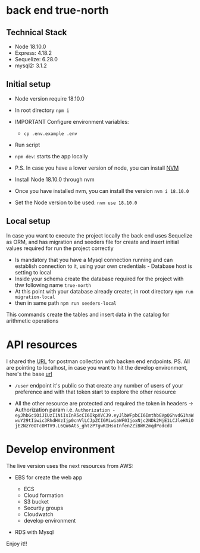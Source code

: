 # back end true-north

## Technical Stack

- Node 18.10.0
- Express: 4.18.2
- Sequelize: 6.28.0
- mysql2: 3.1.2

## Initial setup

- Node version require 18.10.0
- In root directory `npm i`
- IMPORTANT Configure environment variables:
  - `cp .env.example .env`
- Run script
- `npm dev`: starts the app locally

- P.S. In case you have a lower version of node, you can install [NVM](https://github.com/nvm-sh/nvm)
- Install Node 18.10.0 through nvm
- Once you have installed nvm, you can install the version `nvm i 18.10.0`
- Set the Node version to be used: `nvm use 18.10.0`

## Local setup

In case you want to execute the project locally the back end uses Sequelize as ORM,
and has migration and seeders file for create and insert initial values required for run the project
correctly

- Is mandatory that you have a Mysql connection running and
  can establish connection to it, using your own credentials - Database host is setting to local
- Inside your schema create the database required for the project with thw following name `true-north`
- At this point with your database already creater, in root directory `npm run migration-local`
- then in same path `npm run seeders-local`

This commands create the tables and insert data in the catalog for arithmetic operations

# API resources

I shared the [URL](https://api.postman.com/collections/2815463-8d4c7d58-4f4d-4c63-9dd3-9353d01e0ece?access_key=PMAT-01GSBK1TC14EZ8SFQM6RST3SB2) for postman collection with backen end endpoints.
PS. All are pointing to localhost, in case you want to hit
the develop environment, here's the base [url](http://arithmeticcalculator-env.eba-ejcwhe8a.us-west-2.elasticbeanstalk.com/)

- `/user` endpoint it's public so that create any number of users of your preference and
  with that token start to explore the other resource

- All the other resource are protected and required the token in headers -> Authorization param
  i.e. `Authorization - eyJhbGciOiJIUzI1NiIsInR5cCI6IkpXVCJ9.eyJlbWFpbCI6ImthbGVpQGhvdG1haWwuY29tIiwic3RhdHVzIjp0cnVlLCJpZCI6MiwiaWF0IjoxNjc2NDk2MjE1LCJleHAiOjE2NzY0OTc0MTV9.L6Qu6Ats_ghtzP7gwKIHsoInfen2ZiBWK2mqdPodcdU`

# Develop environment

The live version uses the next resources from AWS:

- EBS for create the web app
  - ECS
  - Cloud formation
  - S3 bucket
  - Securtiy groups
  - Cloudwatch
  - develop environment

- RDS with Mysql

Enjoy it!!
